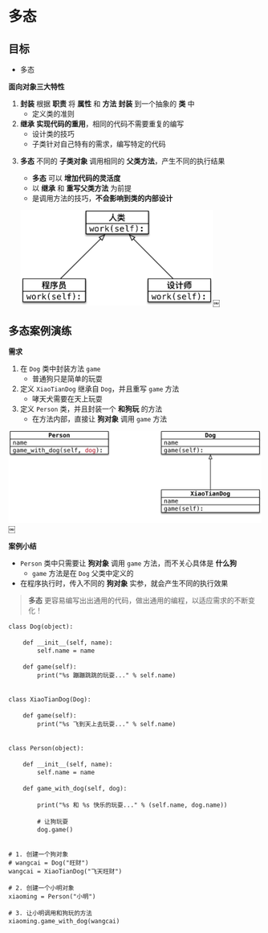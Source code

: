 <style> @media print{ .hljs{overflow: visible; word-wrap: break-word !important;} }</style></head><body><div class="markdown-body">
<h1 id="toc_0">多态</h1>

<h2 id="toc_1">目标</h2>

<ul>
<li>多态</li>
</ul>

<p><strong>面向对象三大特性</strong></p>

<ol>
<li><strong>封装</strong> 根据 <strong>职责</strong> 将 <strong>属性</strong> 和 <strong>方法</strong> <strong>封装</strong> 到一个抽象的 <strong>类</strong> 中

<ul>
<li>定义类的准则 </li>
</ul></li>
<li><strong>继承</strong> <strong>实现代码的重用</strong>，相同的代码不需要重复的编写

<ul>
<li>设计类的技巧 </li>
<li>子类针对自己特有的需求，编写特定的代码</li>
</ul></li>
<li><p><strong>多态</strong> 不同的 <strong>子类对象</strong> 调用相同的 <strong>父类方法</strong>，产生不同的执行结果</p>

<ul>
<li><strong>多态</strong> 可以 <strong>增加代码的灵活度</strong></li>
<li>以 <strong>继承</strong> 和 <strong>重写父类方法</strong> 为前提</li>
<li>是调用方法的技巧，<strong>不会影响到类的内部设计</strong></li>
</ul>

<p><img src="media/15012536156932/016_%E5%A4%9A%E6%80%81%E7%A4%BA%E6%84%8F%E5%9B%BE.png" alt="016_多态示意图" style="width:384px;"/>￼</p></li>
</ol>

<h2 id="toc_2">多态案例演练</h2>

<p><strong>需求</strong></p>

<ol>
<li>在 <code>Dog</code> 类中封装方法 <code>game</code>

<ul>
<li>普通狗只是简单的玩耍</li>
</ul></li>
<li>定义 <code>XiaoTianDog</code> 继承自 <code>Dog</code>，并且重写 <code>game</code> 方法

<ul>
<li>哮天犬需要在天上玩耍</li>
</ul></li>
<li>定义 <code>Person</code> 类，并且封装一个 <strong>和狗玩</strong> 的方法

<ul>
<li>在方法内部，直接让 <strong>狗对象</strong> 调用 <code>game</code> 方法</li>
</ul></li>
</ol>

<p><img src="media/15012536156932/016_%E5%A4%9A%E6%80%81.png" alt="016_多态" style="width:701px;"/>￼</p>

<p><strong>案例小结</strong></p>

<ul>
<li><code>Person</code> 类中只需要让 <strong>狗对象</strong> 调用 <code>game</code> 方法，而不关心具体是 <strong>什么狗</strong>

<ul>
<li><code>game</code> 方法是在 <code>Dog</code> 父类中定义的</li>
</ul></li>
<li>在程序执行时，传入不同的 <strong>狗对象</strong> 实参，就会产生不同的执行效果</li>
</ul>

<blockquote>
<p><strong>多态</strong> 更容易编写出出通用的代码，做出通用的编程，以适应需求的不断变化！</p>
</blockquote>

<pre><code class="language-python">class Dog(object):

    def __init__(self, name):
        self.name = name

    def game(self):
        print(&quot;%s 蹦蹦跳跳的玩耍...&quot; % self.name)


class XiaoTianDog(Dog):

    def game(self):
        print(&quot;%s 飞到天上去玩耍...&quot; % self.name)


class Person(object):

    def __init__(self, name):
        self.name = name

    def game_with_dog(self, dog):

        print(&quot;%s 和 %s 快乐的玩耍...&quot; % (self.name, dog.name))

        # 让狗玩耍
        dog.game()


# 1. 创建一个狗对象
# wangcai = Dog(&quot;旺财&quot;)
wangcai = XiaoTianDog(&quot;飞天旺财&quot;)

# 2. 创建一个小明对象
xiaoming = Person(&quot;小明&quot;)

# 3. 让小明调用和狗玩的方法
xiaoming.game_with_dog(wangcai)
        
</code></pre>

</div></body>

</html>
